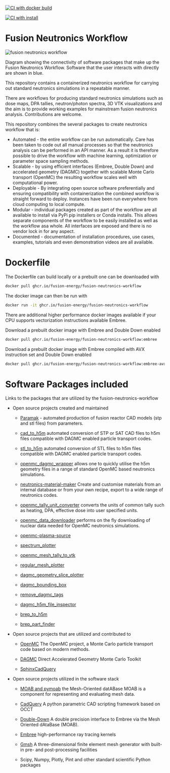 [![CI with docker build](https://github.com/fusion-energy/fusion_neutronics_workflow/actions/workflows/ci_with_docker_build.yml/badge.svg)](https://github.com/fusion-energy/fusion_neutronics_workflow/actions/workflows/ci_with_docker_build.yml)

[![CI with install](https://github.com/fusion-energy/fusion_neutronics_workflow/actions/workflows/ci_with_install.yml/badge.svg)](https://github.com/fusion-energy/fusion_neutronics_workflow/actions/workflows/ci_with_install.yml)

<!-- [![docker-publish-release](https://github.com/fusion-energy/fusion_neutronics_workflow/actions/workflows/docker_publish.yml/badge.svg)](https://github.com/fusion-energy/fusion_neutronics_workflow/actions/workflows/docker_publish.yml) -->


# Fusion Neutronics Workflow

![fusion neutronics workflow](https://user-images.githubusercontent.com/8583900/150701623-29fbf50b-0203-4818-b318-2f3a996e1db7.png)

Diagram showing the connectivity of software packages that make up the Fusion
Neutronics Workflow. Software that the user interacts with directly are shown
in blue.

This repository contains a containerized neutronics workflow for carrying out
standard neutronics simulations in a repeatable manner.

There are workflows for producing standard neutronics simulations such as dose
maps, DPA tallies, neutron/photon spectra, 3D VTK visualizations and the aim is
to provide working examples for mainstream fusion neutronics analysis.
Contributions are welcome.

This repository combines the several packages to create neutronics workflow
that is:

- Automated - the entire workflow can be run automatically. Care has been taken
    to code out all manual processes so that the neutronics analysis can be
    performed in an API manner. As a result it is therefore possible to drive
    the workflow with machine learning, optimization or parameter space sampling methods.
- Scalable - by using efficient interfaces (Embree, Double Down) and
    accelerated geometry (DAGMC) together with scalable Monte Carlo transport
    (OpenMC) the resulting workflow scales well with computational power.
- Deployable - By integrating open source software preferentially and ensuring
    compatibility with containerization the combined workflow is straight
    forward to deploy. Instances have been run everywhere from cloud computing
    to local compute.
- Modular - individual packages created as part of the workflow are all
    available to install via PyPi pip installers or Conda installs. This allows
    separate components of the workflow to be easily installed as well as the
    workflow asa  whole. All interfaces are exposed and there is no vendor lock
    in for any aspect.
- Documented - documentation of installation procedures, use cases, examples,
    tutorials and even demonstration videos are all available.

# Dockerfile

The Dockerfile can build locally or a prebuilt one can be downloaded with
```bash
docker pull ghcr.io/fusion-energy/fusion-neutronics-workflow
```

The docker image can then be run with
```bash
docker run -it ghcr.io/fusion-energy/fusion-neutronics-workflow
```

There are additional higher performance docker images available if your CPU
supports vectorization instructions available Embree.

Download a prebuilt docker image with Embree and Double Down enabled
```bash
docker pull ghcr.io/fusion-energy/fusion-neutronics-workflow:embree
```

Download a prebuilt docker image with Embree compiled with AVX instruction set and Double Down enabled
```bash
docker pull ghcr.io/fusion-energy/fusion-neutronics-workflow:embree-avx
```

# Software Packages included

Links to the packages that are utilized by the fusion-neutronics-workflow

* Open source projects created and maintained

    * [Paramak](https://github.com/fusion-energy/openmc_data_downloader) -
    automated production of fusion reactor CAD models (stp and stl files) from
    parameters.

    * [cad_to_h5m](https://github.com/fusion-energy/cad_to_h5m) automated
    conversion of STP or SAT CAD files to h5m files compatible with DAGMC
    enabled particle transport codes.

    * [stl_to_h5m](https://github.com/fusion-energy/stl_to_h5m) automated
    conversion of STL files to h5m files compatible with DAGMC enabled
    particle transport codes.

    * [openmc_dagmc_wrapper](https://github.com/fusion-energy/openmc-dagmc-wrapper)
    allows one to quickly utilise the h5m geometry files in a range of
    standard OpenMC based neutronics simulations.

    * [neutronics-material-maker](https://github.com/fusion-energy/neutronics_material_maker)
    Create and customise materials from an internal database or from your own
    recipe, export to a wide range of neutronics codes.

    * [openmc_tally_unit_converter](https://github.com/openmc-data-storage/openmc_tally_unit_converter) converts the units of common tally such as
    heating, DPA, effective dose into user specified units. 

    * [openmc_data_downloader](https://github.com/openmc-data-storage/openmc_data_downloader) performs on the fly downloading of nuclear data
    needed for OpenMC neutronics simulations.

    * [openmc-plasma-source](https://github.com/fusion-energy/openmc-plasma-source/)

    * [spectrum_plotter](https://github.com/fusion-energy/spectrum_plotter)

    * [openmc_mesh_tally_to_vtk](https://github.com/fusion-energy/openmc_mesh_tally_to_vtk)

    * [regular_mesh_plotter](https://github.com/fusion-energy/regular_mesh_plotter)

    * [dagmc_geometry_slice_plotter](https://github.com/fusion-energy/dagmc_geometry_slice_plotter)

    * [dagmc_bounding_box](https://github.com/fusion-energy/dagmc_bounding_box)

    * [remove_dagmc_tags](https://github.com/svalinn/remove_dagmc_tags)

    * [dagmc_h5m_file_inspector](https://github.com/fusion-energy/dagmc_h5m_file_inspector)

    * [brep_to_h5m](https://github.com/fusion-energy/brep_to_h5m)

    * [brep_part_finder](https://github.com/fusion-energy/brep_part_finder)

* Open source projects that are utilized and contributed to

    * [OpenMC](https://github.com/openmc-dev/openmc) The OpenMC project, a
    Monte Carlo particle transport code based on modern methods.

    * [DAGMC](https://github.com/svalinn/DAGMC) Direct Accelerated Geometry
    Monte Carlo Toolkit

    * [SphinxCadQuery](https://github.com/CadQuery/sphinxcadquery)


* Open source projects utilized in the software stack

    * [MOAB and pymoab](https://github.com/svalinn/Cubit-plugin/) the
      Mesh-Oriented datABase MOAB is a component for representing and evaluating
      mesh data.

    * [CadQuery](https://github.com/cadquery/cadquery) A python parametric CAD
      scripting framework based on OCCT 

    * [Double-Down](https://github.com/pshriwise/double-down) A double precision 
       interface to Embree via the Mesh Oriented dAtaBase (MOAB). 

    * [Embree](https://github.com/embree/embree) high-performance ray tracing
       kernels
    
    * [Gmsh](https://gitlab.onelab.info/gmsh/gmsh) A three-dimensional finite
       element mesh generator with built-in pre- and post-processing facilities
    
    * Scipy, Numpy, Plotly, Pint and other standard scientific Python packages
